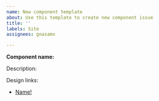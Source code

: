 ```yaml
---
name: New component template
about: Use this template to create new component issue
title: ''
labels: Site
assignees: gnasamx

---
```


**Component name:** 

Description:

Design links:
- [Name!](https://www.sketch.com)

